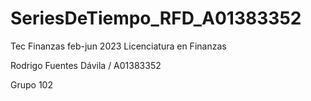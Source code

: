 # SeriesDeTiempo_RFD_A01383352
Tec Finanzas feb-jun 2023
Licenciatura en Finanzas

Rodrigo Fuentes Dávila / A01383352

Grupo 102
